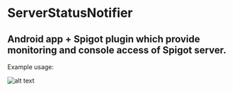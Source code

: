 # ServerStatusNotifier

## Android app + Spigot plugin which provide monitoring and console access of Spigot server.
Example usage:

![alt text](https://i.imgur.com/Y2gAKKu.gif "Application usage")
